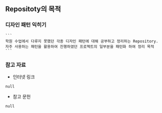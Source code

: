 ## Repositoty의 목적

### 디자인 패턴 익히기
    ```
    학원 수업에서 다루지 못했던 각종 디자인 패턴에 대해 공부하고 정리하는 Repository.
    자주 사용하는 패턴을 활용하여 진행하였던 프로젝트의 일부분을 패턴화 하여 정리 목적
    ```
    
### 참고 자료
  + 인터넷 링크
  ```
  null
  ```
  
  + 참고 문헌
  ```
  null
  ```
